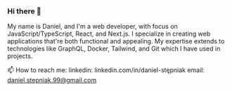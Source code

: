 ### Hi there 👋

My name is Daniel, and I'm a web developer, with focus on JavaScript/TypeScript, React, and Next.js. I specialize in creating web applications that're both functional and appealing. My expertise extends to technologies like GraphQL, Docker, Tailwind, and Git which I have used in projects.

📫 How to reach me: 
  linkedin: linkedin.com/in/daniel-stępniak
  email: daniel.stepniak.99@gmail.com
<!--
**Daemoneq/Daemoneq** is a ✨ _special_ ✨ repository because its `README.md` (this file) appears on your GitHub profile.

Here are some ideas to get you started:

- 🔭 I’m currently working on ...
- 🌱 I’m currently learning ...
- 👯 I’m looking to collaborate on ...
- 🤔 I’m looking for help with ...
- 💬 Ask me about ...

- 😄 Pronouns: ...
- ⚡ Fun fact: ...
-->

